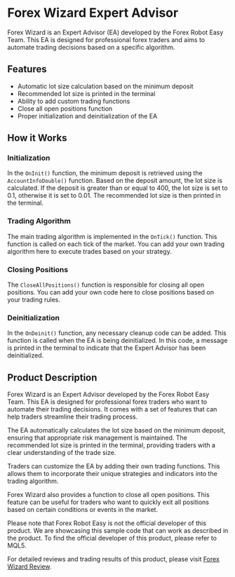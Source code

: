 # Forex Wizard Expert Advisor

Forex Wizard is an Expert Advisor (EA) developed by the Forex Robot Easy Team. This EA is designed for professional forex traders and aims to automate trading decisions based on a specific algorithm.

## Features

- Automatic lot size calculation based on the minimum deposit
- Recommended lot size is printed in the terminal
- Ability to add custom trading functions
- Close all open positions function
- Proper initialization and deinitialization of the EA

## How it Works

### Initialization

In the `OnInit()` function, the minimum deposit is retrieved using the `AccountInfoDouble()` function. Based on the deposit amount, the lot size is calculated. If the deposit is greater than or equal to 400, the lot size is set to 0.1, otherwise it is set to 0.01. The recommended lot size is then printed in the terminal.

### Trading Algorithm

The main trading algorithm is implemented in the `OnTick()` function. This function is called on each tick of the market. You can add your own trading algorithm here to execute trades based on your strategy.

### Closing Positions

The `CloseAllPositions()` function is responsible for closing all open positions. You can add your own code here to close positions based on your trading rules.

### Deinitialization

In the `OnDeinit()` function, any necessary cleanup code can be added. This function is called when the EA is being deinitialized. In this code, a message is printed in the terminal to indicate that the Expert Advisor has been deinitialized.

## Product Description

Forex Wizard is an Expert Advisor developed by the Forex Robot Easy Team. This EA is designed for professional forex traders who want to automate their trading decisions. It comes with a set of features that can help traders streamline their trading process.

The EA automatically calculates the lot size based on the minimum deposit, ensuring that appropriate risk management is maintained. The recommended lot size is printed in the terminal, providing traders with a clear understanding of the trade size.

Traders can customize the EA by adding their own trading functions. This allows them to incorporate their unique strategies and indicators into the trading algorithm.

Forex Wizard also provides a function to close all open positions. This feature can be useful for traders who want to quickly exit all positions based on certain conditions or events in the market.

Please note that Forex Robot Easy is not the official developer of this product. We are showcasing this sample code that can work as described in the product. To find the official developer of this product, please refer to MQL5.

For detailed reviews and trading results of this product, please visit [Forex Wizard Review](https://forexroboteasy.com/forex-robot-review/forex-wizard-review-expert-advisor-for-professional-forex-traders/).

